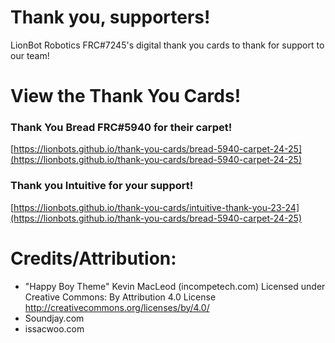 # Thank you, supporters!
LionBot Robotics FRC#7245's digital thank you cards to thank for support to our team!

# View the Thank You Cards!
### Thank You Bread FRC#5940 for their carpet!
[https://lionbots.github.io/thank-you-cards/bread-5940-carpet-24-25](https://lionbots.github.io/thank-you-cards/bread-5940-carpet-24-25)
### Thank you Intuitive for your support!
[https://lionbots.github.io/thank-you-cards/intuitive-thank-you-23-24](https://lionbots.github.io/thank-you-cards/bread-5940-carpet-24-25)

# Credits/Attribution:
 - "Happy Boy Theme" Kevin MacLeod (incompetech.com) Licensed under
   Creative Commons: By Attribution 4.0 License
   http://creativecommons.org/licenses/by/4.0/
- Soundjay.com
 - issacwoo.com